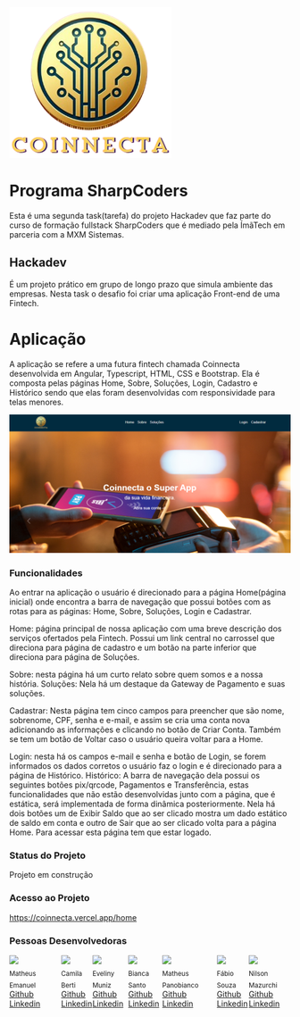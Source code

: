  ![Imagem representativa da Coinnecta](./src/assets/image/logo-sem_fundo.png)  

# Programa SharpCoders
Esta é uma segunda task(tarefa) do projeto Hackadev que faz parte do curso de formação fullstack SharpCoders que é mediado pela ÍmãTech em parceria com a  MXM Sistemas.

## Hackadev
 É um projeto prático em grupo de longo prazo que simula ambiente das empresas. Nesta task o desafio foi criar uma aplicação Front-end de uma Fintech.
# Aplicação
A aplicação se refere a uma futura fintech chamada Coinnecta desenvolvida em Angular, Typescript, HTML, CSS e Bootstrap.
Ela é composta pelas páginas Home, Sobre, Soluções, Login, Cadastro e Histórico sendo que elas foram desenvolvidas com responsividade para telas menores.

![Imagem da página Home](./src/assets/image/home.png)
 
### Funcionalidades
Ao entrar na aplicação o usuário é direcionado para a página Home(página inicial) onde encontra a barra de navegação que possui botões com as rotas para as páginas: Home, Sobre, Soluções, Login e Cadastrar.

Home: página principal de nossa aplicação com uma breve descrição dos serviços ofertados pela Fintech. Possui um link central no carrossel que direciona para página de cadastro e um botão na parte inferior que direciona para página de Soluções.

Sobre: nesta página há um curto relato sobre quem somos e a nossa história.
Soluções: Nela há um destaque da Gateway de Pagamento e suas soluções.

Cadastrar: Nesta página tem cinco campos para preencher que são nome, sobrenome, CPF, senha e e-mail, e assim se cria uma conta nova adicionando as informações e clicando no botão de Criar Conta. Também se tem um botão de Voltar caso o usuário queira voltar para a Home.

Login: nesta há os campos e-mail e senha e botão de Login, se forem informados os dados corretos o usuário faz o login e é direcionado para a página de Histórico.
Histórico: A barra de navegação dela possui os seguintes botões pix/qrcode, Pagamentos e Transferência, estas funcionalidades que não estão desenvolvidas junto com a página, que é estática, será implementada de forma dinâmica posteriormente. Nela há dois botões um de Exibir Saldo que ao ser clicado mostra um dado estático de saldo em conta e outro de Sair que ao ser clicado volta para a página Home. Para acessar esta página tem que estar logado. 

### Status do Projeto
Projeto em construção

### Acesso ao Projeto

https://coinnecta.vercel.app/home

### Pessoas Desenvolvedoras

<div style="display: flex; flex-direction: row;">
  <div style="margin-right: 10px;">
    <img loading="lazy" src="https://avatars.githubusercontent.com/u/101181100?v=4" width=115><br>
    <sub>Matheus Emanuel</sub><br>
    <a href="https://github.com/MatheusEmanuelsc">Github</a><br>
    <a href="linkedin.com/in/matheus-emanuel-/">Linkedin</a>
  </div>
  <div>
    <img loading="lazy" src="https://avatars.githubusercontent.com/u/101017836?s=400&v=4" width=115><br>
    <sub>Camila Berti</sub><br>
    <a href="https://github.com/berticamila">Github</a><br>
    <a href="linkedin.com/in/camila-berti-dos-santos-backend">Linkedin</a>
  </div>
  <div>
    <img loading="lazy" src="https://avatars.githubusercontent.com/u/107007338?v=4" width=115><br>
    <sub>Eveliny Muniz</sub><br>
    <a href="https://github.com/Evelinymuniz"> Github</a><br>
    <a href="linkedin.com/in/eveliny-muniz">Linkedin</a>
  </div>
  <div>
    <img loading="lazy" src="https://avatars.githubusercontent.com/u/119083968?v=4" width=115><br>
    <sub>Bianca Santo</sub><br>
    <a href="https://github.com/Bibiaesanto">Github</a><br>
    <a href="linkedin.com/in/biancaespiritosanto">Linkedin</a>
  </div>
  <div>
    <img loading="lazy" src="https://avatars.githubusercontent.com/u/70476796?v=4" width=115><br>
    <sub>Matheus Panobianco</sub><br>
    <a href="https://github.com/matheuspanobianco">Github</a><br>
    <a href="linkedin.com/in/matheuspanobianco">Linkedin</a>
  </div>
   <div>
    <img loading="lazy" src="https://avatars.githubusercontent.com/u/62041832?v=4" width=115><br>
    <sub>Fábio Souza</sub><br>
    <a href="https://github.com/fhssouza">Github</a><br>
    <a href="linkedin.com/in/fhssouza-devjava ">Linkedin</a>
  </div>
  <div>
    <img loading="lazy" src="https://avatars.githubusercontent.com/u/55157982?v=4" width=115><br>
    <sub>Nilson Mazurchi</sub><br>
    <a href="https://github.com/nilsonmazurchi">Github</a><br>
    <a href="linkedin.com/in/nilsonmazurchi">Linkedin</a>
  </div>

</div>
